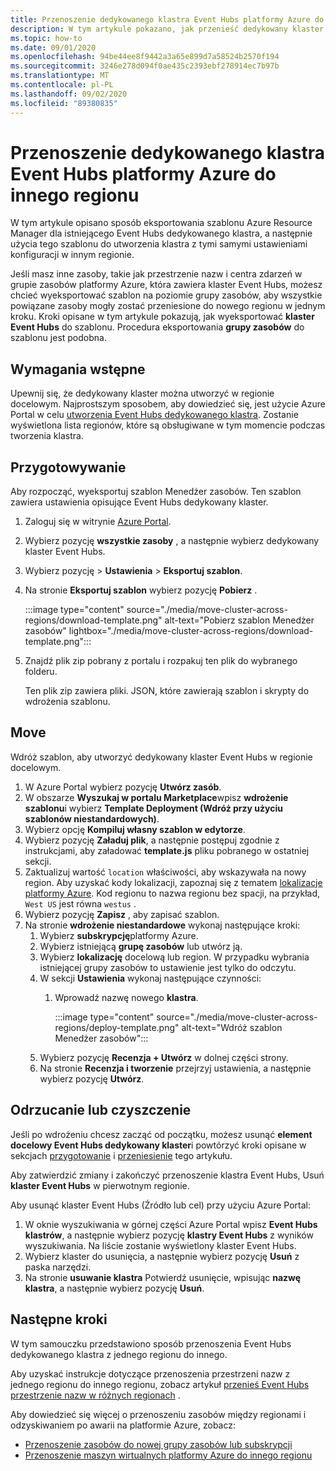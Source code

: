 ```yaml
---
title: Przenoszenie dedykowanego klastra Event Hubs platformy Azure do innego regionu | Microsoft Docs
description: W tym artykule pokazano, jak przenieść dedykowany klaster platformy Azure Event Hubs z bieżącego regionu do innego regionu.
ms.topic: how-to
ms.date: 09/01/2020
ms.openlocfilehash: 94be44ee8f9442a3a65e899d7a58524b2570f194
ms.sourcegitcommit: 3246e278d094f0ae435c2393ebf278914ec7b97b
ms.translationtype: MT
ms.contentlocale: pl-PL
ms.lasthandoff: 09/02/2020
ms.locfileid: "89380835"
---
```

# <a name="move-an-azure-event-hubs-dedicated-cluster-to-another-region"></a>Przenoszenie dedykowanego klastra Event Hubs platformy Azure do innego regionu
W tym artykule opisano sposób eksportowania szablonu Azure Resource Manager dla istniejącego Event Hubs dedykowanego klastra, a następnie użycia tego szablonu do utworzenia klastra z tymi samymi ustawieniami konfiguracji w innym regionie. 

Jeśli masz inne zasoby, takie jak przestrzenie nazw i centra zdarzeń w grupie zasobów platformy Azure, która zawiera klaster Event Hubs, możesz chcieć wyeksportować szablon na poziomie grupy zasobów, aby wszystkie powiązane zasoby mogły zostać przeniesione do nowego regionu w jednym kroku. Kroki opisane w tym artykule pokazują, jak wyeksportować **klaster Event Hubs** do szablonu. Procedura eksportowania **grupy zasobów** do szablonu jest podobna. 

## <a name="prerequisites"></a>Wymagania wstępne
Upewnij się, że dedykowany klaster można utworzyć w regionie docelowym. Najprostszym sposobem, aby dowiedzieć się, jest użycie Azure Portal w celu [utworzenia Event Hubs dedykowanego klastra](event-hubs-dedicated-cluster-create-portal.md). Zostanie wyświetlona lista regionów, które są obsługiwane w tym momencie podczas tworzenia klastra. 

## <a name="prepare"></a>Przygotowywanie
Aby rozpocząć, wyeksportuj szablon Menedżer zasobów. Ten szablon zawiera ustawienia opisujące Event Hubs dedykowany klaster.

1. Zaloguj się w witrynie [Azure Portal](https://portal.azure.com).
2. Wybierz pozycję **wszystkie zasoby** , a następnie wybierz dedykowany klaster Event Hubs.
3. Wybierz pozycję > **Ustawienia**  >  **Eksportuj szablon**.
4. Na stronie **Eksportuj szablon** wybierz pozycję **Pobierz** .

    :::image type="content" source="./media/move-cluster-across-regions/download-template.png" alt-text="Pobierz szablon Menedżer zasobów" lightbox="./media/move-cluster-across-regions/download-template.png":::
5. Znajdź plik zip pobrany z portalu i rozpakuj ten plik do wybranego folderu.

   Ten plik zip zawiera pliki. JSON, które zawierają szablon i skrypty do wdrożenia szablonu.


## <a name="move"></a>Move

Wdróż szablon, aby utworzyć dedykowany klaster Event Hubs w regionie docelowym. 


1. W Azure Portal wybierz pozycję **Utwórz zasób**.
2. W obszarze **Wyszukaj w portalu Marketplace**wpisz **wdrożenie szablonu**i wybierz **Template Deployment (Wdróż przy użyciu szablonów niestandardowych)**.
5. Wybierz opcję **Kompiluj własny szablon w edytorze**.
6. Wybierz pozycję **Załaduj plik**, a następnie postępuj zgodnie z instrukcjami, aby załadować **template.js** pliku pobranego w ostatniej sekcji.
1. Zaktualizuj wartość `location` właściwości, aby wskazywała na nowy region. Aby uzyskać kody lokalizacji, zapoznaj się z tematem [lokalizacje platformy Azure](https://azure.microsoft.com/global-infrastructure/locations/). Kod regionu to nazwa regionu bez spacji, na przykład, `West US` jest równa `westus` .
1. Wybierz pozycję **Zapisz** , aby zapisać szablon. 
1. Na stronie **wdrożenie niestandardowe** wykonaj następujące kroki: 
    1. Wybierz **subskrypcję**platformy Azure. 
    2. Wybierz istniejącą **grupę zasobów** lub utwórz ją. 
    3. Wybierz **lokalizację** docelową lub region. W przypadku wybrania istniejącej grupy zasobów to ustawienie jest tylko do odczytu. 
    4. W sekcji **Ustawienia** wykonaj następujące czynności:    
        1. Wprowadź nazwę nowego **klastra**. 

            :::image type="content" source="./media/move-cluster-across-regions/deploy-template.png" alt-text="Wdróż szablon Menedżer zasobów":::
    5. Wybierz pozycję **Recenzja + Utwórz** w dolnej części strony. 
    1. Na stronie **Recenzja i tworzenie** przejrzyj ustawienia, a następnie wybierz pozycję **Utwórz**.  

## <a name="discard-or-clean-up"></a>Odrzucanie lub czyszczenie
Jeśli po wdrożeniu chcesz zacząć od początku, możesz usunąć **element docelowy Event Hubs dedykowany klaster**i powtórzyć kroki opisane w sekcjach [przygotowanie](#prepare) i [przeniesienie](#move) tego artykułu.

Aby zatwierdzić zmiany i zakończyć przenoszenie klastra Event Hubs, Usuń **klaster Event Hubs** w pierwotnym regionie. 

Aby usunąć klaster Event Hubs (Źródło lub cel) przy użyciu Azure Portal:

1. W oknie wyszukiwania w górnej części Azure Portal wpisz **Event Hubs klastrów**, a następnie wybierz pozycję **klastry Event Hubs** z wyników wyszukiwania. Na liście zostanie wyświetlony klaster Event Hubs.
2. Wybierz klaster do usunięcia, a następnie wybierz pozycję **Usuń** z paska narzędzi. 
3. Na stronie **usuwanie klastra** Potwierdź usunięcie, wpisując **nazwę klastra**, a następnie wybierz pozycję **Usuń**. 

## <a name="next-steps"></a>Następne kroki
W tym samouczku przedstawiono sposób przenoszenia Event Hubs dedykowanego klastra z jednego regionu do innego. 

Aby uzyskać instrukcje dotyczące przenoszenia przestrzeni nazw z jednego regionu do innego regionu, zobacz artykuł [przenieś Event Hubs przestrzenie nazw w różnych regionach](move-across-regions.md) . 

Aby dowiedzieć się więcej o przenoszeniu zasobów między regionami i odzyskiwaniem po awarii na platformie Azure, zobacz:

- [Przenoszenie zasobów do nowej grupy zasobów lub subskrypcji](../azure-resource-manager/management/move-resource-group-and-subscription.md)
- [Przenoszenie maszyn wirtualnych platformy Azure do innego regionu](../site-recovery/azure-to-azure-tutorial-migrate.md)
